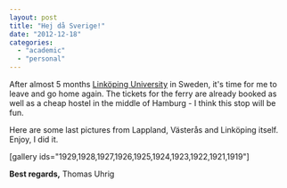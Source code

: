 ```yaml
---
layout: post
title: "Hej då Sverige!"
date: "2012-12-18"
categories: 
  - "academic"
  - "personal"
---
```


After almost 5 months [Linköping University](http://www.liu.se/?l=en) in Sweden, it's time for me to leave and go home again. The tickets for the ferry are already booked as well as a cheap hostel in the middle of Hamburg - I think this stop will be fun.

Here are some last pictures from Lappland, Västerås and Linköping itself. Enjoy, I did it.

\[gallery ids="1929,1928,1927,1926,1925,1924,1923,1922,1921,1919"\]

**Best regards,** Thomas Uhrig
